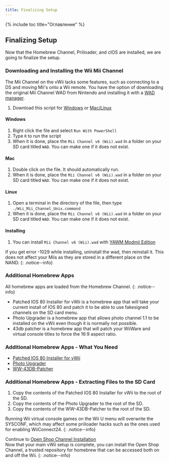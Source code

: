 ```yaml
---
title: Finalizing Setup
---
```


{% include toc title="Оглавление" %}

## Finalizing Setup

Now that the Homebrew Channel, Priiloader, and cIOS are installed, we are going to finalize the setup.

### Downloading and Installing the Wii Mii Channel

The Mii Channel on the vWii lacks some features, such as connecting to a DS and moving Mii's onto a Wii remote. You have the option of downloading the original Mii Channel WAD from Nintendo and installing it with a [WAD manager](yawmme).

1. Download this script for [Windows](/assets/files/Wii_Mii_Channel_Windows.ps1) or [Mac/Linux](/assets/files/Wii_Mii_Channel_Unix.command)

#### Windows

1. Right click the file and select `Run With PowerShell`
2. Type `R` to run the script
3. When it is done, place the `Mii Channel v6 (Wii).wad` in a folder on your SD card titled `WAD`. You can make one if it does not exist.

#### Mac

1. Double click on the file. It should automatically run.
2. When it is done, place the `Mii Channel v6 (Wii).wad` in a folder on your SD card titled `WAD`. You can make one if it does not exist.

#### Linux

1. Open a terminal in the directory of the file, then type `./Wii_Mii_Channel_Unix.command`
2. When it is done, place the `Mii Channel v6 (Wii).wad` in a folder on your SD card titled `WAD`. You can make one if it does not exist.

#### Installing

1. You can install `Mii Channel v6 (Wii).wad` with [YAWM Modmii Edition](yawmme)

If you get error -1029 while installing, uninstall the wad, then reinstall it. This does not affect your Miis as they are stored in a different place on the NAND.
{: .notice--info}

### Additional Homebrew Apps

All homebrew apps are loaded from the Homebrew Channel.
{: .notice--info}

- Patched IOS 80 Installer for vWii is a homebrew app that will take your current install of IOS 80 and patch it to be able to use fakesigned channels on the SD card menu.
- Photo Upgrader is a homebrew app that allows photo channel 1.1 to be installed on the vWii even though it is normally not possible.
- 43db patcher is a homebrew app that will patch your WiiWare and virtual console titles to force the 16:9 aspect ratio.

### Additional Homebrew Apps - What You Need

- [Patched IOS 80 Installer for vWii](https://oscwii.org/library/app/Patched_IOS80_Installer_for_vWii)
- [Photo Upgrader](https://oscwii.org/library/app/photo_upgrader)
- [WW-43DB-Patcher](https://oscwii.org/library/app/ww-43db-patcher)

### Additional Homebrew Apps - Extracting Files to the SD Card

1. Copy the contents of the Patched IOS 80 Installer for vWii to the root of the SD.
2. Copy the contents of the Photo Upgrader to the root of the SD.
3. Copy the contents of the WW-43DB-Patcher to the root of the SD.

Running Wii virtual console games on the Wii U menu will overwrite the SYSCONF, which may affect some priiloader hacks such as the ones used for enabling WiiConnect24.
{: .notice--info}

Continue to [Open Shop Channel Installation](osc) <br>
Now that your main vWii setup is complete, you can install the Open Shop Channel, a trusted repository for homebrew that can be accessed both on and off the Wii.
{: .notice--info}
